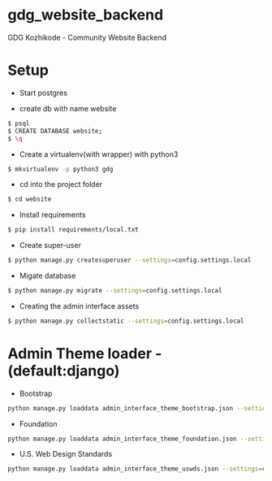 # gdg_website_backend
GDG Kozhikode - Community Website Backend

# Setup
* Start postgres

* create db with name website
```bash
$ psql
$ CREATE DATABASE website;
$ \q
```
* Create a virtualenv(with wrapper) with python3
```bash
$ mkvirtualenv -p python3 gdg    
```
* cd into the project folder
```bash
$ cd website
```
* Install requirements
```bash
$ pip install requirements/local.txt
```
* Create super-user
```bash
$ python manage.py createsuperuser --settings=config.settings.local
```
* Migate database
```bash
$ python manage.py migrate --settings=config.settings.local
```
* Creating the admin interface assets
```bash
$ python manage.py collectstatic --settings=config.settings.local
```
# Admin Theme loader - (default:django)
* Bootstrap
```bash
python manage.py loaddata admin_interface_theme_bootstrap.json --settings=config.settings.local
```
* Foundation
```bash
python manage.py loaddata admin_interface_theme_foundation.json --settings=config.settings.local
```
* U.S. Web Design Standards 
```bash
python manage.py loaddata admin_interface_theme_uswds.json --settings=config.settings.local
```